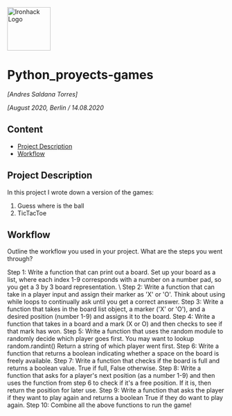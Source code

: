 <img src="https://bit.ly/2VnXWr2" alt="Ironhack Logo" width="100"/>

# Python_proyects-games
*[Andres Saldana Torres]*

*[August 2020, Berlin / 14.08.2020*

## Content
- [Project Description](#project-description)
- [Workflow](#workflow)

## Project Description
In this project I wrote down a version of the games: 
1. Guess where is the ball 
2. TicTacToe



## Workflow
Outline the workflow you used in your project. What are the steps you went through?



Step 1: Write a function that can print out a board. Set up your board as a list, where each index 1-9 corresponds with a number on a number pad, so you get a 3 by 3 board representation. \\
Step 2: Write a function that can take in a player input and assign their marker as 'X' or 'O'. Think about using while loops to continually ask until you get a correct answer.
Step 3: Write a function that takes in the board list object, a marker ('X' or 'O'), and a desired position (number 1-9) and assigns it to the board.
Step 4: Write a function that takes in a board and a mark (X or O) and then checks to see if that mark has won. 
Step 5: Write a function that uses the random module to randomly decide which player goes first. You may want to lookup random.randint() Return a string of which player went first.
Step 6: Write a function that returns a boolean indicating whether a space on the board is freely available.
Step 7: Write a function that checks if the board is full and returns a boolean value. True if full, False otherwise.
Step 8: Write a function that asks for a player's next position (as a number 1-9) and then uses the function from step 6 to check if it's a free position. If it is, then return the position for later use.
Step 9: Write a function that asks the player if they want to play again and returns a boolean True if they do want to play again.
Step 10: Combine all the above functions  to run the game!
